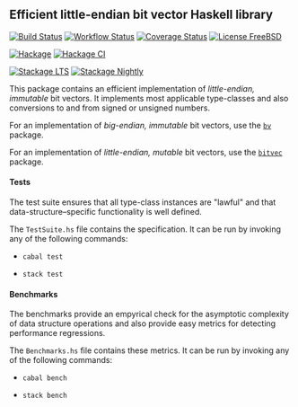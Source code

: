 ## Efficient little-endian bit vector Haskell library

[![Build Status](https://travis-ci.org/recursion-ninja/bv-little.svg?branch=master)](https://travis-ci.org/recursion-ninja/bv-little)
[![Workflow Status](https://github.com/recursion-ninja/bv-little/workflows/build/badge.svg?branch=master)](https://github.com/recursion-ninja/bv-little/actions)
[![Coverage Status](https://coveralls.io/repos/github/recursion-ninja/bv-little/badge.svg?branch=master)](https://coveralls.io/github/recursion-ninja/bv-little?branch=master)
[![License FreeBSD](https://img.shields.io/badge/license-FreeBSD-brightgreen.svg)](http://opensource.org/licenses/BSD-3-Clause)

[![Hackage](https://img.shields.io/hackage/v/bv-little.svg?style=flat&color=brightgreen)](https://hackage.haskell.org/package/bv-little)
[![Hackage CI](https://matrix.hackage.haskell.org/api/v2/packages/bv-little/badge)](https://matrix.hackage.haskell.org/package/bv-little)

[![Stackage LTS](http://stackage.org/package/bv-little/badge/lts)](http://stackage.org/lts/package/bv-little)
[![Stackage Nightly](http://stackage.org/package/bv-little/badge/nightly?style=flat&color=green)](http://stackage.org/nightly/package/bv-little)


This package contains an efficient implementation of *little-endian, immutable* bit vectors. It implements most applicable type-classes and also conversions to and from signed or unsigned numbers.

For an implementation of *big-endian, immutable* bit vectors, use the [`bv`](https://hackage.haskell.org/package/bv) package.

For an implementation of *little-endian, mutable* bit vectors, use the [`bitvec`](https://hackage.haskell.org/package/bitvec) package.


#### Tests

The test suite ensures that all type-class instances are "lawful" and that data-structure–specific functionality is well defined.

The `TestSuite.hs` file contains the specification. It can be run by invoking any of the following commands:

  * `cabal test`

  * `stack test`


#### Benchmarks

The benchmarks provide an empyrical check for the asymptotic complexity of data structure operations and also provide easy metrics for detecting performance regressions.

The `Benchmarks.hs` file contains these metrics. It can be run by invoking any of the following commands:

  * `cabal bench`

  * `stack bench`
